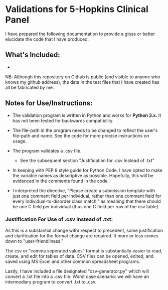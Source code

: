 
# Validations for 5-Hopkins Clinical Panel

I have prepared the following documentation to provide a gloss or better elucidate the
code that I have produced. 

## What's Included:
- 

NB: Although this repository on Github is public (and visible to anyone who knows my github address), the data
in the test files that I have created has all be fabricated by me. 


## Notes for Use/Instructions:

- The validation program is written in Python and works for **Python 3.x.** It has not been tested
for backwards compatibility. 

- The file-path in the program needs to be changed to reflect the user's file-path and name. 
See the code for more precise instructions on usage. 

- The program validates a .csv file. 
    - See the subsequent section "Justification for .csv Instead of .txt"
    
- In keeping with PEP 8 style guide for Python Code, I have opted to make the 
variable names as descriptive as possible. Hopefully, this will be evidenced in the comments
found in the code. 

- I interpreted the directive, "Please create a submission template with just 
one comment field per individual, rather than one comment field for every individual-to-disorder class match," as meaning that there should be one C field per individual (thus one C field per row of the csv table). 


### Justification For Use of .csv instead of .txt:
As this is a substantial change withr respect to precedent, some justification and clarification for 
the format change are required. It more or less comes down to "user-friendliness."

The csv or "comma seperated values" format is substantially easier to read, create, and edit for tables of data. 
CSV files can be opened, edited, and saved using MS Excel and other common spreadsheet programs. 

Lastly, I have included a file designated "csv-generator.py" which will convert a .txt file into a .csv file.
Worst case scenario: we will have an intermediary program to convert .txt to .csv. 
